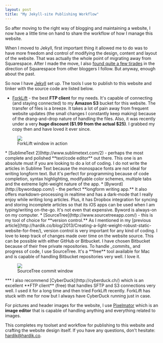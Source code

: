 ```yaml
---
layout: post
title: "My Jekyll-site Publishing Workflow"
---
```


So after moving to the right way of blogging and maintaining a website, I now have a little time on hand to share the workflow of how I manage this website.

When I moved to Jekyll, first important thing it allowed me to do was to have more freedom and control of modifying the design, content and layout of the website. That was actually the whole point of migrating away from Squarespace. After I made the move, I also [found quite a few tirades](http://unretrofied.com/blog/2013/8/25/my-squarespace-6-wish-list) in the direction of Squarespace from other bloggers I follow. But anyway, enough about the past.

So now I have [Jekyll](http://jekyllrb.com) set up. The tools I use to publish to this website and tinker with the source code are listed below.

* [ForkLift](http://www.binarynights.com/) - the best **FTP client** for my needs. It's capable of connecting (and staying connected) to my **Amazon S3** bucket for this website. The transfer of files is a breeze. It takes a lot of pain away from frequent website updates (the small changes I constantly keep making) because of the drang-and-drop nature of handling the files. Also, it was recently under a very **huge discount ($1.99 from the actual $25)**. I grabbed my copy then and have loved it ever since.
<figure>
	<img src="{{ site.url }}/images/forklift.jpg">
	<figcaption>ForkLift window in action</figcaption>
</figure>
* [SublimeText 2](http://www.sublimetext.com/2) - perhaps the most complete and polished **text/code editor** out there. This one is an absolute must if you are looking to do a lot of coding. I do not write the articles in Sublime Text because the monospace fonts are not ideal for writing longform text. But it's perfect for programming because of code completion, syntax highlighting, modifyable color schemes, multiple tabs and the extreme light-weight nature of the app.
* [Byword](http://bywordapp.com/) - the perfect **longform writing app.** It also offers markdown-processing in realtime and has a dark-mode that I really enjoy while writing long articles. Plus, it has Dropbox integration for syncing and storing incomplete articles so that its iOS apps can be used when I am typing/writing on-the-go. It's not even that expensive. Byword is always-on on my computer.
* [SourceTree](http://www.sourcetreeapp.com/) - this is my tool of choice for **version control.** As I mentioned in my [previous article](http://hardik.co/blog/2013/Creating-a-light-weight-robust-static-website-for-free/), version control is very important for any kind of coding. I love to keep track of changes made over time on the website source. This can be possible with either GitHub or Bitbucket. I have chosen Bitbucket because of their free private repositories. To handle _commits_ and progress of code, I use SourceTree. It's a **free** tool available for Mac and is capable of handling Bitbucket repositories very well. I love it.
<figure>
	<img src="{{ site.url }}/images/sourcetree.jpg">
	<figcaption>SourceTree commit window</figcaption>
</figure>
***
I also recommend [CyberDuck](http://cyberduck.ch/) which is an excellent **FTP client** (free) that handles SFTP and S3 connections very well. I used it for a long time and then tried ForkLift recently. ForkLift has stuck with me for now but I always have CyberDuck running just in case. 

For pictures and header images for the website, I use [Pixelmator](http://www.pixelmator.com/) which is an **image editor** that is capable of handling anything and everything related to images. 

This completes my toolset and workflow for publishing to this website and crafting the website design itself. If you have any questions, don't hesitate: hardik@hardik.co.

